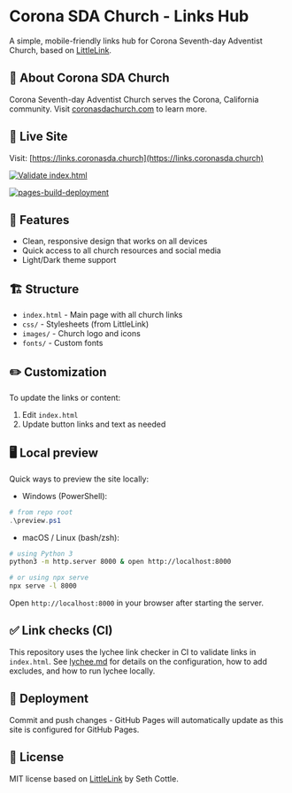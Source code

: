 # Corona SDA Church - Links Hub

A simple, mobile-friendly links hub for Corona Seventh-day Adventist Church, based on [LittleLink](https://github.com/sethcottle/littlelink).

## 🙏 About Corona SDA Church

Corona Seventh-day Adventist Church serves the Corona, California community. Visit [coronasdachurch.com](https://coronasdachurch.com/) to learn more.

## 🔗 Live Site

Visit: [https://links.coronasda.church](https://links.coronasda.church)

[![Validate index.html](https://github.com/glensouza/coronasda-links/actions/workflows/validate-index.yml/badge.svg)](https://github.com/glensouza/coronasda-links/actions/workflows/validate-index.yml)

[![pages-build-deployment](https://github.com/glensouza/coronasda-links/actions/workflows/pages/pages-build-deployment/badge.svg)](https://github.com/glensouza/coronasda-links/actions/workflows/pages/pages-build-deployment)

## 📱 Features

- Clean, responsive design that works on all devices
- Quick access to all church resources and social media
- Light/Dark theme support

## 🏗️ Structure

- `index.html` - Main page with all church links
- `css/` - Stylesheets (from LittleLink)
- `images/` - Church logo and icons
- `fonts/` - Custom fonts

## ✏️ Customization

To update the links or content:

1. Edit `index.html`
1. Update button links and text as needed

## 🖥️ Local preview

Quick ways to preview the site locally:

- Windows (PowerShell):

```powershell
# from repo root
.\preview.ps1
```

- macOS / Linux (bash/zsh):

```bash
# using Python 3
python3 -m http.server 8000 & open http://localhost:8000

# or using npx serve
npx serve -l 8000
```

Open `http://localhost:8000` in your browser after starting the server.

## ✅ Link checks (CI)

This repository uses the lychee link checker in CI to validate links in `index.html`. See [lychee.md](.github/lychee.md) for details on the configuration, how to add excludes, and how to run lychee locally.

## 🚀 Deployment

Commit and push changes - GitHub Pages will automatically update as this site is configured for GitHub Pages.

## 📝 License

MIT license based on [LittleLink](https://github.com/sethcottle/littlelink) by Seth Cottle.
